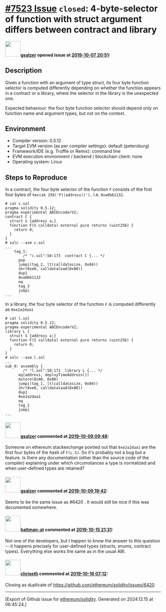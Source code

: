 # [\#7523 Issue](https://github.com/ethereum/solidity/issues/7523) `closed`: 4-byte-selector of function with struct argument differs between contract and library

#### <img src="https://avatars.githubusercontent.com/u/13353518?u=cdbfeabd415bfe3743790d8549ec9e04a83d5dbd&v=4" width="50">[gsalzer](https://github.com/gsalzer) opened issue at [2019-10-07 20:51](https://github.com/ethereum/solidity/issues/7523):

## Description

Given a function with an argument of type struct, its four byte function selector is computed differently depending on whether the function appears in a contract or a library, where the selector in the library is the unexpected one.

Expected behaviour: the four byte function selector should depend only on function name and argument types, but not on the context.

## Environment

- Compiler version: 0.5.12
- Target EVM version (as per compiler settings): default (petersburg)
- Framework/IDE (e.g. Truffle or Remix): command line
- EVM execution environment / backend / blockchain client: none
- Operating system: Linux

## Steps to Reproduce

In a contract, the four byte selector of the function `F` consists of the first four bytes of `keccak 256('F((address))'),` i.e. `0xa0b61132`.

```
# cat c.sol
pragma solidity 0.5.12;
pragma experimental ABIEncoderV2;
contract C {
  struct S {address a;}
  function F(S calldata) external pure returns (uint256) {
    return 0;
  }
}
# solc --asm c.sol
...
    tag_1:
        /* "c.sol":58:173  contract C {... */
      pop
      jumpi(tag_2, lt(calldatasize, 0x04))
      shr(0xe0, calldataload(0x00))
      dup1
      0xa0b61132
      eq
      tag_3
      jumpi
...
```

In a library, the four byte selector of the function `F` is computed differently as `0xe2a2daa1`

```
# cat l.sol
pragma solidity 0.5.12;
pragma experimental ABIEncoderV2;
library L {
  struct S {address a;}
  function F(S calldata) external pure returns (uint256) {
    return 0;
  }
}
# solc --asm l.sol
...
sub_0: assembly {
        /* "l.sol":58:172  library L {... */
      eq(address, deployTimeAddress())
      mstore(0x40, 0x80)
      jumpi(tag_1, lt(calldatasize, 0x04))
      shr(0xe0, calldataload(0x00))
      dup1
      0xe2a2daa1
      eq
      tag_2
      jumpi
...
```


#### <img src="https://avatars.githubusercontent.com/u/13353518?u=cdbfeabd415bfe3743790d8549ec9e04a83d5dbd&v=4" width="50">[gsalzer](https://github.com/gsalzer) commented at [2019-10-09 09:48](https://github.com/ethereum/solidity/issues/7523#issuecomment-539926897):

Someone on ethereum.stackexchange pointed out that `0xe2a2daa1` are the first four bytes of the hash of `F(L.S)`. So it's probably not a bug but a feature. Is there any documentation (other than the source code of the compiler) explaining under which circumstances a type is normalized and when user-defined types are retained?

#### <img src="https://avatars.githubusercontent.com/u/13353518?u=cdbfeabd415bfe3743790d8549ec9e04a83d5dbd&v=4" width="50">[gsalzer](https://github.com/gsalzer) commented at [2019-10-09 19:42](https://github.com/ethereum/solidity/issues/7523#issuecomment-540158579):

Seems to be the same issue as #6420 .
It would still be nice if this was documented somewhere.

#### <img src="https://avatars.githubusercontent.com/u/35589221?v=4" width="50">[haltman-at](https://github.com/haltman-at) commented at [2019-10-15 21:31](https://github.com/ethereum/solidity/issues/7523#issuecomment-542413791):

Not one of the developers, but I happen to know the answer to this question -- it happens precisely for user-defined types (structs, enums, contract types).  Everything else works the same as in the usual ABI.

#### <img src="https://avatars.githubusercontent.com/u/9073706?v=4" width="50">[chriseth](https://github.com/chriseth) commented at [2019-10-16 07:12](https://github.com/ethereum/solidity/issues/7523#issuecomment-542557341):

Closing as duplicate of https://github.com/ethereum/solidity/issues/6420


-------------------------------------------------------------------------------



[Export of Github issue for [ethereum/solidity](https://github.com/ethereum/solidity). Generated on 2024.12.15 at 06:45:24.]
